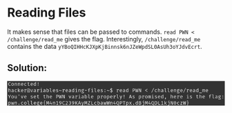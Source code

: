 # Reading Files

It makes sense that files can be passed to commands. `read PWN < /challenge/read_me` gives the flag. Interestingly, `/challenge/read_me` contains the data `yYBoQIHHcKJXpKjBinnsk6nJZeWpdSL0AsUh3oYJdvEcrt`.


## Solution:

![solution](08_Reading_Files.png)
